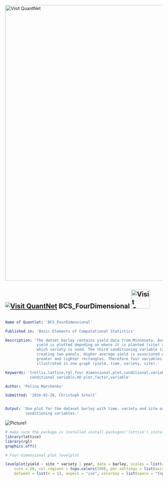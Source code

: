 
[<img src="https://github.com/QuantLet/Styleguide-and-FAQ/blob/master/pictures/banner.png" width="880" alt="Visit QuantNet">](http://quantlet.de/index.php?p=info)

## [<img src="https://github.com/QuantLet/Styleguide-and-Validation-procedure/blob/master/pictures/qloqo.png" alt="Visit QuantNet">](http://quantlet.de/) **BCS_FourDimensional** [<img src="https://github.com/QuantLet/Styleguide-and-Validation-procedure/blob/master/pictures/QN2.png" width="60" alt="Visit QuantNet 2.0">](http://quantlet.de/d3/ia)

```yaml

Name of Quantlet: 'BCS_FourDimensional'

Published in: 'Basic Elements of Computational Statistics'

Description: 'The datset barley contains yield data from Minnesota. Average
              yield is plotted depnding on where it is planted (site) and
              which variety is used. The third conditioning variable is time
              creating two panels. Higher average yield is associated with
              greater and lighter rectangles. Therefore four variables are
              illustrated in one graph (yield, time, variety, site).'

Keywords: 'trellis,lattice,rgl,four dimensional,plot,conditional,variable,
           conditional variable,4D plot,factor,variable'

Author: 'Polina Marchenko'

Submitted: '2016-01-28, Christoph Schult'


Output: 'One plot for the dataset barley with time, variety and site as
         conditioning variables.'
```

![Picture1](BCS_FourDimensional.png)


```r
# make sure the package is installed install.packages('lattice') install.packages('rgl')
library(lattice)
library(rgl)
graphics.off()

# Four-dimensional plot levelplot

levelplot(yield ~ site * variety | year, data = barley, scales = list(alternating = T), shrink = c(0.3, 1), region = TRUE, 
    cuts = 20, col.regions = topo.colors(100), par.settings = list(axis.text = list(cex = 0.5)), par.strip.text = list(cex = 0.7), 
    between = list(x = 1), aspect = "iso", colorkey = list(space = "top"))
```
